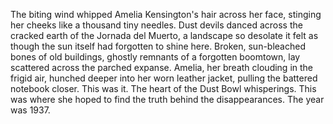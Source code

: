 The biting wind whipped Amelia Kensington's hair across her face, stinging her cheeks like a thousand tiny needles.  Dust devils danced across the cracked earth of the Jornada del Muerto, a landscape so desolate it felt as though the sun itself had forgotten to shine here.  Broken, sun-bleached bones of old buildings, ghostly remnants of a forgotten boomtown, lay scattered across the parched expanse.  Amelia, her breath clouding in the frigid air, hunched deeper into her worn leather jacket, pulling the battered notebook closer. This was it.  The heart of the Dust Bowl whisperings. This was where she hoped to find the truth behind the disappearances.  The year was 1937.
